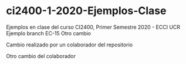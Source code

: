 # ci2400-1-2020-Ejemplos-Clase

Ejemplos en clase del curso CI2400, Primer Semestre 2020 - ECCI UCR
Ejemplo branch EC-15
Otro cambio

Cambio realizado por un colaborador del repositorio

Otro cambio del colaborador
